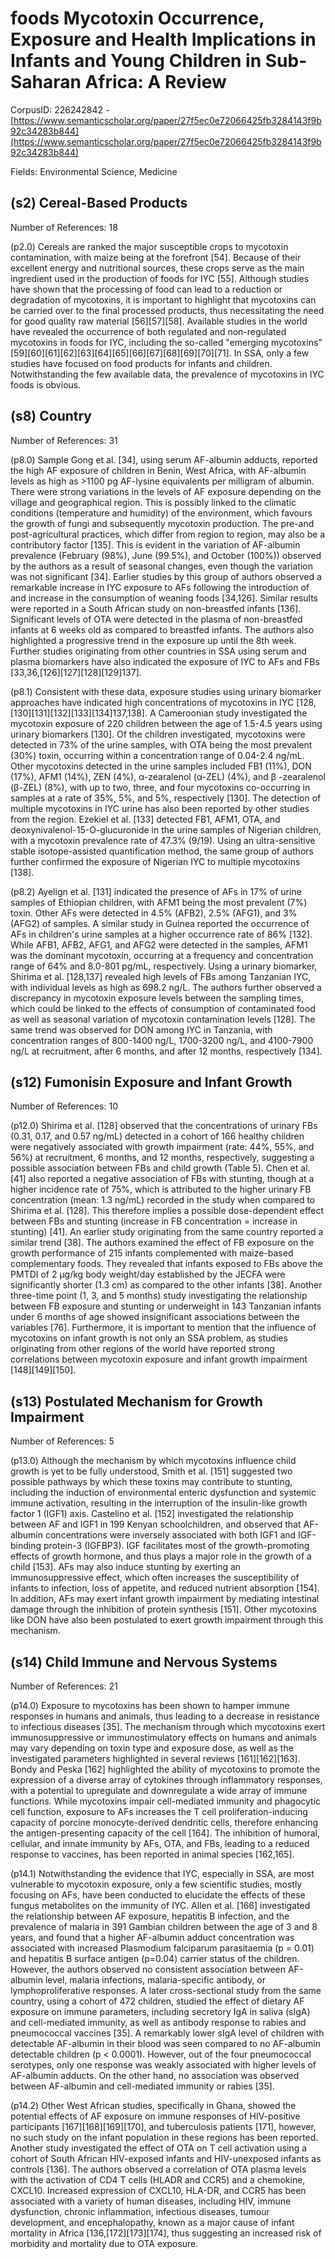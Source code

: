 # foods Mycotoxin Occurrence, Exposure and Health Implications in Infants and Young Children in Sub-Saharan Africa: A Review

CorpusID: 226242842 - [https://www.semanticscholar.org/paper/27f5ec0e72066425fb3284143f9b92c34283b844](https://www.semanticscholar.org/paper/27f5ec0e72066425fb3284143f9b92c34283b844)

Fields: Environmental Science, Medicine

## (s2) Cereal-Based Products
Number of References: 18

(p2.0) Cereals are ranked the major susceptible crops to mycotoxin contamination, with maize being at the forefront [54]. Because of their excellent energy and nutritional sources, these crops serve as the main ingredient used in the production of foods for IYC [55]. Although studies have shown that the processing of food can lead to a reduction or degradation of mycotoxins, it is important to highlight that mycotoxins can be carried over to the final processed products, thus necessitating the need for good quality raw material [56][57][58]. Available studies in the world have revealed the occurrence of both regulated and non-regulated mycotoxins in foods for IYC, including the so-called "emerging mycotoxins" [59][60][61][62][63][64][65][66][67][68][69][70][71]. In SSA, only a few studies have focused on food products for infants and children. Notwithstanding the few available data, the prevalence of mycotoxins in IYC foods is obvious.
## (s8) Country
Number of References: 31

(p8.0) Sample   Gong et al. [34], using serum AF-albumin adducts, reported the high AF exposure of children in Benin, West Africa, with AF-albumin levels as high as >1100 pg AF-lysine equivalents per milligram of albumin. There were strong variations in the levels of AF exposure depending on the village and geographical region. This is possibly linked to the climatic conditions (temperature and humidity) of the environment, which favours the growth of fungi and subsequently mycotoxin production. The pre-and post-agricultural practices, which differ from region to region, may also be a contributory factor [135]. This is evident in the variation of AF-albumin prevalence (February (98%), June (99.5%), and October (100%)) observed by the authors as a result of seasonal changes, even though the variation was not significant [34]. Earlier studies by this group of authors observed a remarkable increase in IYC exposure to AFs following the introduction of and increase in the consumption of weaning foods [34,126]. Similar results were reported in a South African study on non-breastfed infants [136]. Significant levels of OTA were detected in the plasma of non-breastfed infants at 6 weeks old as compared to breastfed infants. The authors also highlighted a progressive trend in the exposure up until the 8th week. Further studies originating from other countries in SSA using serum and plasma biomarkers have also indicated the exposure of IYC to AFs and FBs [33,36,[126][127][128][129]137].

(p8.1) Consistent with these data, exposure studies using urinary biomarker approaches have indicated high concentrations of mycotoxins in IYC [128,[130][131][132][133][134]137,138]. A Cameroonian study investigated the mycotoxin exposure of 220 children between the age of 1.5-4.5 years using urinary biomarkers [130]. Of the children investigated, mycotoxins were detected in 73% of the urine samples, with OTA being the most prevalent (30%) toxin, occurring within a concentration range of 0.04-2.4 ng/mL. Other mycotoxins detected in the urine samples included FB1 (11%), DON (17%), AFM1 (14%), ZEN (4%), α-zearalenol (α-ZEL) (4%), and β -zearalenol (β-ZEL) (8%), with up to two, three, and four mycotoxins co-occurring in samples at a rate of 35%, 5%, and 5%, respectively [130]. The detection of multiple mycotoxins in IYC urine has also been reported by other studies from the region. Ezekiel et al. [133] detected FB1, AFM1, OTA, and deoxynivalenol-15-O-glucuronide in the urine samples of Nigerian children, with a mycotoxin prevalence rate of 47.3% (9/19). Using an ultra-sensitive stable isotope-assisted quantification method, the same group of authors further confirmed the exposure of Nigerian IYC to multiple mycotoxins [138].

(p8.2) Ayelign et al. [131] indicated the presence of AFs in 17% of urine samples of Ethiopian children, with AFM1 being the most prevalent (7%) toxin. Other AFs were detected in 4.5% (AFB2), 2.5% (AFG1), and 3% (AFG2) of samples. A similar study in Guinea reported the occurrence of AFs in children's urine samples at a higher occurrence rate of 86% [132]. While AFB1, AFB2, AFG1, and AFG2 were detected in the samples, AFM1 was the dominant mycotoxin, occurring at a frequency and concentration range of 64% and 8.0-801 pg/mL, respectively. Using a urinary biomarker, Shirima et al. [128,137] revealed high levels of FBs among Tanzanian IYC, with individual levels as high as 698.2 ng/L. The authors further observed a discrepancy in mycotoxin exposure levels between the sampling times, which could be linked to the effects of consumption of contaminated food as well as seasonal variation of mycotoxin contamination levels [128]. The same trend was observed for DON among IYC in Tanzania, with concentration ranges of 800-1400 ng/L, 1700-3200 ng/L, and 4100-7900 ng/L at recruitment, after 6 months, and after 12 months, respectively [134].
## (s12) Fumonisin Exposure and Infant Growth
Number of References: 10

(p12.0) Shirima et al. [128] observed that the concentrations of urinary FBs (0.31, 0.17, and 0.57 ng/mL) detected in a cohort of 166 healthy children were negatively associated with growth impairment (rate: 44%, 55%, and 56%) at recruitment, 6 months, and 12 months, respectively, suggesting a possible association between FBs and child growth (Table 5). Chen et al. [41] also reported a negative association of FBs with stunting, though at a higher incidence rate of 75%, which is attributed to the higher urinary FB concentration (mean: 1.3 ng/mL) recorded in the study when compared to Shirima et al. [128]. This therefore implies a possible dose-dependent effect between FBs and stunting (increase in FB concentration = increase in stunting) [41]. An earlier study originating from the same country reported a similar trend [38]. The authors examined the effect of FB exposure on the growth performance of 215 infants complemented with maize-based complementary foods. They revealed that infants exposed to FBs above the PMTDI of 2 µg/kg body weight/day established by the JECFA were significantly shorter (1.3 cm) as compared to the other infants [38]. Another three-time point (1, 3, and 5 months) study investigating the relationship between FB exposure and stunting or underweight in 143 Tanzanian infants under 6 months of age showed insignificant associations between the variables [76]. Furthermore, it is important to mention that the influence of mycotoxins on infant growth is not only an SSA problem, as studies originating from other regions of the world have reported strong correlations between mycotoxin exposure and infant growth impairment [148][149][150].
## (s13) Postulated Mechanism for Growth Impairment
Number of References: 5

(p13.0) Although the mechanism by which mycotoxins influence child growth is yet to be fully understood, Smith et al. [151] suggested two possible pathways by which these toxins may contribute to stunting, including the induction of environmental enteric dysfunction and systemic immune activation, resulting in the interruption of the insulin-like growth factor 1 (IGF1) axis. Castelino et al. [152] investigated the relationship between AF and IGF1 in 199 Kenyan schoolchildren, and observed that AF-albumin concentrations were inversely associated with both IGF1 and IGF-binding protein-3 (IGFBP3). IGF facilitates most of the growth-promoting effects of growth hormone, and thus plays a major role in the growth of a child [153]. AFs may also induce stunting by exerting an immunosuppressive effect, which often increases the susceptibility of infants to infection, loss of appetite, and reduced nutrient absorption [154]. In addition, AFs may exert infant growth impairment by mediating intestinal damage through the inhibition of protein synthesis [151]. Other mycotoxins like DON have also been postulated to exert growth impairment through this mechanism.
## (s14) Child Immune and Nervous Systems
Number of References: 21

(p14.0) Exposure to mycotoxins has been shown to hamper immune responses in humans and animals, thus leading to a decrease in resistance to infectious diseases [35]. The mechanism through which mycotoxins exert immunosuppressive or immunostimulatory effects on humans and animals may vary depending on toxin type and exposure dose, as well as the investigated parameters highlighted in several reviews [161][162][163]. Bondy and Peska [162] highlighted the ability of mycotoxins to promote the expression of a diverse array of cytokines through inflammatory responses, with a potential to upregulate and downregulate a wide array of immune functions. While mycotoxins impair cell-mediated immunity and phagocytic cell function, exposure to AFs increases the T cell proliferation-inducing capacity of porcine monocyte-derived dendritic cells, therefore enhancing the antigen-presenting capacity of the cell [164]. The inhibition of humoral, cellular, and innate immunity by AFs, OTA, and FBs, leading to a reduced response to vaccines, has been reported in animal species [162,165].

(p14.1) Notwithstanding the evidence that IYC, especially in SSA, are most vulnerable to mycotoxin exposure, only a few scientific studies, mostly focusing on AFs, have been conducted to elucidate the effects of these fungus metabolites on the immunity of IYC. Allen et al. [166] investigated the relationship between AF exposure, hepatitis B infection, and the prevalence of malaria in 391 Gambian children between the age of 3 and 8 years, and found that a higher AF-albumin adduct concentration was associated with increased Plasmodium falciparum parasitaemia (p = 0.01) and hepatitis B surface antigen (p=0.04) carrier status of the children. However, the authors observed no consistent association between AF-albumin level, malaria infections, malaria-specific antibody, or lymphoproliferative responses. A later cross-sectional study from the same country, using a cohort of 472 children, studied the effect of dietary AF exposure on immune parameters, including secretory IgA in saliva (sIgA) and cell-mediated immunity, as well as antibody response to rabies and pneumococcal vaccines [35]. A remarkably lower sIgA level of children with detectable AF-albumin in their blood was seen compared to no AF-albumin detectable children (p < 0.0001). However, out of the four pneumococcal serotypes, only one response was weakly associated with higher levels of AF-albumin adducts. On the other hand, no association was observed between AF-albumin and cell-mediated immunity or rabies [35].

(p14.2) Other West African studies, specifically in Ghana, showed the potential effects of AF exposure on immune responses of HIV-positive participants [167][168][169][170], and tuberculosis patients [171], however, no such study on the infant population in these regions has been reported. Another study investigated the effect of OTA on T cell activation using a cohort of South African HIV-exposed infants and HIV-unexposed infants as controls [136]. The authors observed a correlation of OTA plasma levels with the activation of CD4 T cells (HLADR and CCR5) and a chemokine, CXCL10. Increased expression of CXCL10, HLA-DR, and CCR5 has been associated with a variety of human diseases, including HIV, immune dysfunction, chronic inflammation, infectious diseases, tumour development, and encephalopathy, known as a major cause of infant mortality in Africa [136,[172][173][174], thus suggesting an increased risk of morbidity and mortality due to OTA exposure.
